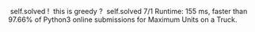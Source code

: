 ​
self.solved !
​
this is greedy ?
​
self.solved 7/1
Runtime: 155 ms, faster than 97.66% of Python3 online submissions for Maximum Units on a Truck.
​